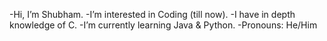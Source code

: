 -Hi, I’m Shubham.
-I’m interested in Coding (till now).
-I have in depth knowledge of C.
-I’m currently learning Java & Python.
-Pronouns: He/Him

<!---
shujaiss/shujaiss is a ✨ special ✨ repository because its `README.md` (this file) appears on your GitHub profile.
You can click the Preview link to take a look at your changes.
--->
